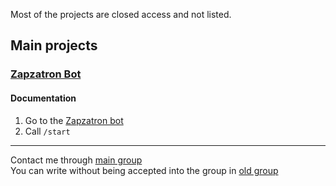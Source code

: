 Most of the projects are closed access and not listed.
## Main projects

### [Zapzatron Bot](https://t.me/Zapzatron_Bot)
#### Documentation
1. Go to the [Zapzatron bot](https://t.me/Zapzatron_Bot)
2. Call ```/start```
----------------------------------------

Contact me through [main group](https://t.me/ZapzatronClub)  
You can write without being accepted into the group in [old group](https://t.me/Zapzatron_Bot_Channel)  

